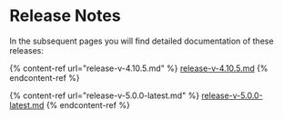 # Release Notes

In the subsequent pages you will find detailed documentation of these releases:

{% content-ref url="release-v-4.10.5.md" %}
[release-v-4.10.5.md](release-v-4.10.5.md)
{% endcontent-ref %}

{% content-ref url="release-v-5.0.0-latest.md" %}
[release-v-5.0.0-latest.md](release-v-5.0.0-latest.md)
{% endcontent-ref %}
